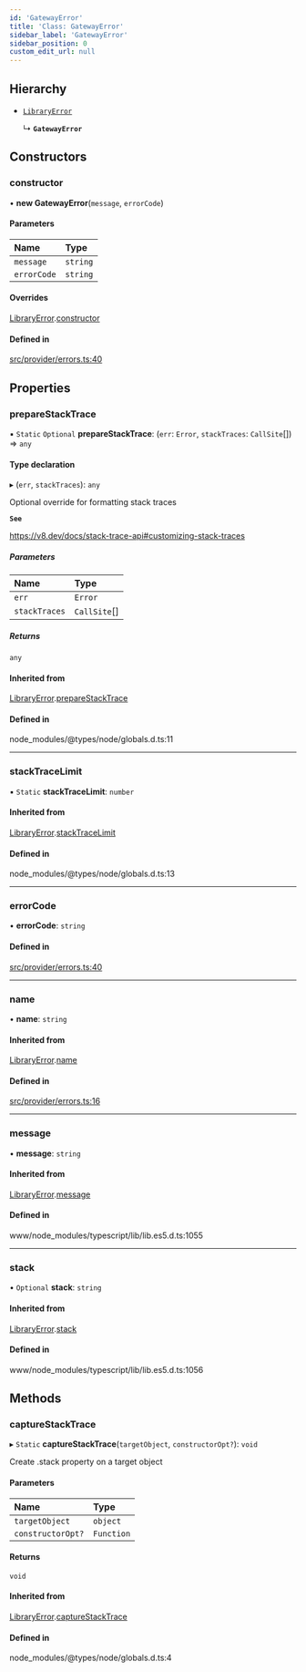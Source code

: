 ```yaml
---
id: 'GatewayError'
title: 'Class: GatewayError'
sidebar_label: 'GatewayError'
sidebar_position: 0
custom_edit_url: null
---
```


## Hierarchy

- [`LibraryError`](LibraryError.md)

  ↳ **`GatewayError`**

## Constructors

### constructor

• **new GatewayError**(`message`, `errorCode`)

#### Parameters

| Name        | Type     |
| :---------- | :------- |
| `message`   | `string` |
| `errorCode` | `string` |

#### Overrides

[LibraryError](LibraryError.md).[constructor](LibraryError.md#constructor)

#### Defined in

[src/provider/errors.ts:40](https://github.com/starknet-io/starknet.js/blob/v5.19.5/src/provider/errors.ts#L40)

## Properties

### prepareStackTrace

▪ `Static` `Optional` **prepareStackTrace**: (`err`: `Error`, `stackTraces`: `CallSite`[]) => `any`

#### Type declaration

▸ (`err`, `stackTraces`): `any`

Optional override for formatting stack traces

**`See`**

https://v8.dev/docs/stack-trace-api#customizing-stack-traces

##### Parameters

| Name          | Type         |
| :------------ | :----------- |
| `err`         | `Error`      |
| `stackTraces` | `CallSite`[] |

##### Returns

`any`

#### Inherited from

[LibraryError](LibraryError.md).[prepareStackTrace](LibraryError.md#preparestacktrace)

#### Defined in

node_modules/@types/node/globals.d.ts:11

---

### stackTraceLimit

▪ `Static` **stackTraceLimit**: `number`

#### Inherited from

[LibraryError](LibraryError.md).[stackTraceLimit](LibraryError.md#stacktracelimit)

#### Defined in

node_modules/@types/node/globals.d.ts:13

---

### errorCode

• **errorCode**: `string`

#### Defined in

[src/provider/errors.ts:40](https://github.com/starknet-io/starknet.js/blob/v5.19.5/src/provider/errors.ts#L40)

---

### name

• **name**: `string`

#### Inherited from

[LibraryError](LibraryError.md).[name](LibraryError.md#name)

#### Defined in

[src/provider/errors.ts:16](https://github.com/starknet-io/starknet.js/blob/v5.19.5/src/provider/errors.ts#L16)

---

### message

• **message**: `string`

#### Inherited from

[LibraryError](LibraryError.md).[message](LibraryError.md#message)

#### Defined in

www/node_modules/typescript/lib/lib.es5.d.ts:1055

---

### stack

• `Optional` **stack**: `string`

#### Inherited from

[LibraryError](LibraryError.md).[stack](LibraryError.md#stack)

#### Defined in

www/node_modules/typescript/lib/lib.es5.d.ts:1056

## Methods

### captureStackTrace

▸ `Static` **captureStackTrace**(`targetObject`, `constructorOpt?`): `void`

Create .stack property on a target object

#### Parameters

| Name              | Type       |
| :---------------- | :--------- |
| `targetObject`    | `object`   |
| `constructorOpt?` | `Function` |

#### Returns

`void`

#### Inherited from

[LibraryError](LibraryError.md).[captureStackTrace](LibraryError.md#capturestacktrace)

#### Defined in

node_modules/@types/node/globals.d.ts:4
